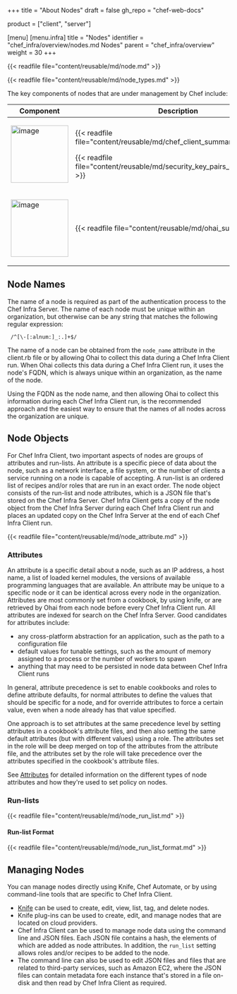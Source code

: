 +++
title = "About Nodes"
draft = false
gh_repo = "chef-web-docs"

product = ["client", "server"]

[menu]
  [menu.infra]
    title = "Nodes"
    identifier = "chef_infra/overview/nodes.md Nodes"
    parent = "chef_infra/overview"
    weight = 30
+++
<!-- markdownlint-disable-file MD033 -->
{{< readfile file="content/reusable/md/node.md" >}}

{{< readfile file="content/reusable/md/node_types.md" >}}

The key components of nodes that are under management by Chef include:

<table>
<colgroup>
<col style="width: 19%" />
<col style="width: 80%" />
</colgroup>
<thead>
<tr class="header">
<th>Component</th>
<th>Description</th>
</tr>
</thead>
<tbody>
<tr>
<td><p><img src="/images/icon_chef_client.svg" class="align-center" width="130" alt="image" /></p></td>
<td><p>{{< readfile file="content/reusable/md/chef_client_summary.md" >}}</p>
<p>{{< readfile file="content/reusable/md/security_key_pairs_chef_client.md" >}}</p></td>
</tr>
<tr>
<td><p><img src="/images/icon_ohai.svg" class="align-center" width="130" alt="image" /></p></td>
<td>{{< readfile file="content/reusable/md/ohai_summary.md" >}}</td>
</tr>
</tbody>
</table>

## Node Names

The name of a node is required as part of the authentication process to
the Chef Infra Server. The name of each node must be unique within an
organization, but otherwise can be any string that matches the following
regular expression:

```re
 /^[\-[:alnum:]_:.]+$/
```

The name of a node can be obtained from the `node_name` attribute in the
client.rb file or by allowing Ohai to collect this data during a Chef
Infra Client run. When Ohai collects this data during a Chef Infra
Client run, it uses the node's FQDN, which is always unique within an
organization, as the name of the node.

Using the FQDN as the node name, and then allowing Ohai to collect this
information during each Chef Infra Client run, is the recommended
approach and the easiest way to ensure that the names of all nodes
across the organization are unique.

## Node Objects

For Chef Infra Client, two important aspects of nodes are groups of
attributes and run-lists. An attribute is a specific piece of data about
the node, such as a network interface, a file system, or the number of
clients a service running on a node is capable of accepting.
A run-list is an ordered list of recipes and/or roles that are run in an
exact order. The node object consists of the run-list and node
attributes, which is a JSON file that's stored on the Chef Infra
Server. Chef Infra Client gets a copy of the node object from the Chef
Infra Server during each Chef Infra Client run and places an updated
copy on the Chef Infra Server at the end of each Chef Infra Client run.

{{< readfile file="content/reusable/md/node_attribute.md" >}}

### Attributes

An attribute is a specific detail about a node, such as an IP address, a
host name, a list of loaded kernel modules, the versions of available
programming languages that are available. An attribute may be
unique to a specific node or it can be identical across every node in
the organization. Attributes are most commonly set from a cookbook, by
using knife, or are retrieved by Ohai from each node before every Chef
Infra Client run. All attributes are indexed for search on the Chef
Infra Server. Good candidates for attributes include:

- any cross-platform abstraction for an application, such as the path
    to a configuration file
- default values for tunable settings, such as the amount of memory
    assigned to a process or the number of workers to spawn
- anything that may need to be persisted in node data between Chef
    Infra Client runs

In general, attribute precedence is set to enable cookbooks and roles to
define attribute defaults, for normal attributes to define the values
that should be specific for a node, and for override attributes to force
a certain value, even when a node already has that value specified.

One approach is to set attributes at the same precedence level by
setting attributes in a cookbook's attribute files, and then also
setting the same default attributes (but with different values) using a
role. The attributes set in the role will be deep merged on top of the
attributes from the attribute file, and the attributes set by the role
will take precedence over the attributes specified in the cookbook's
attribute files.

See [Attributes](/attributes) for detailed information on the different types of node attributes and how they're used to set policy on nodes.

### Run-lists

{{< readfile file="content/reusable/md/node_run_list.md" >}}

#### Run-list Format

{{< readfile file="content/reusable/md/node_run_list_format.md" >}}

## Managing Nodes

You can manage nodes directly using Knife, Chef Automate, or by using command-line tools that are specific to Chef Infra Client.

- [Knife](/workstation/knife/) can be used to create, edit, view, list, tag, and delete nodes.
- Knife plug-ins can be used to create, edit, and manage nodes that are located on cloud providers.
- Chef Infra Client can be used to manage node data using the command line and JSON files. Each JSON file contains a hash, the elements of which are added as node attributes. In addition, the `run_list` setting allows roles and/or recipes to be added to the node.
- The command line can also be used to edit JSON files and files that are related to third-party services, such as Amazon EC2, where the JSON files can contain metadata fore each instance that's stored in a file on-disk and then read by Chef Infra Client as required.
